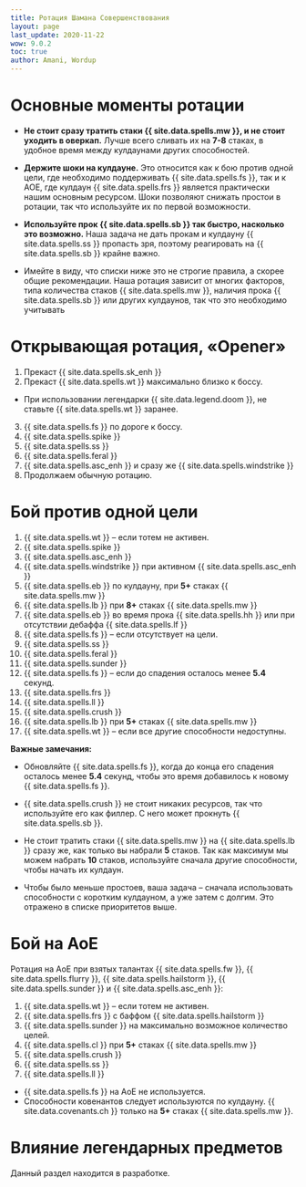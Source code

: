 ```yaml
---
title: Ротация Шамана Совершенствования
layout: page
last_update: 2020-11-22 
wow: 9.0.2
toc: true
author: Amani, Wordup
---
```


# Основные моменты ротации

* **Не стоит сразу тратить стаки {{ site.data.spells.mw }}, и не стоит уходить в оверкап.** Лучше всего сливать их на **7-8** стаках, в удобное время между кулдаунами других способностей.

* **Держите шоки на кулдауне.** Это относится как к бою против одной цели, где необходимо поддерживать {{ site.data.spells.fs }}, так и к АОЕ, где кулдаун {{ site.data.spells.frs }} является практически нашим основным ресурсом. Шоки позволяют снижать простои в ротации, так что используйте их по первой возможности.

* **Используйте прок {{ site.data.spells.sb }} так быстро, насколько это возможно.** Наша задача не дать прокам и кулдауну {{ site.data.spells.ss }} пропасть зря, поэтому реагировать на {{ site.data.spells.sb }} крайне важно.

* Имейте в виду, что списки ниже это не строгие правила, а скорее общие рекомендации. Наша ротация зависит от многих факторов, типа количества стаков {{ site.data.spells.mw }}, наличия прока {{ site.data.spells.sb }} или других кулдаунов, так что это необходимо учитывать

# Открывающая ротация, «Opener»

1. Прекаст {{ site.data.spells.sk_enh }}
2. Прекаст {{ site.data.spells.wt }} максимально близко к боссу.
  * При использовании легендарки {{ site.data.legend.doom }}, не ставьте {{ site.data.spells.wt }} заранее.
3. {{ site.data.spells.fs }} по дороге к боссу.
4. {{ site.data.spells.spike }} 
5. {{ site.data.spells.ss }}
6. {{ site.data.spells.feral }}
7. {{ site.data.spells.asc_enh }} и сразу же {{ site.data.spells.windstrike }}
8. Продолжаем обычную ротацию.


# Бой против одной цели

1. {{ site.data.spells.wt }} – если тотем не активен.
2. {{ site.data.spells.spike }}
3. {{ site.data.spells.asc_enh }}
4. {{ site.data.spells.windstrike }} при активном {{ site.data.spells.asc_enh }}
5. {{ site.data.spells.eb }} по кулдауну, при **5+** стаках {{ site.data.spells.mw }}
6. {{ site.data.spells.lb }} при **8+** стаках {{ site.data.spells.mw }}
7. {{ site.data.spells.eb }} во время прока {{ site.data.spells.hh }} или при отсутствии дебаффа {{ site.data.spells.lf }}
8. {{ site.data.spells.fs }} – если отсутствует на цели. 
9. {{ site.data.spells.ss }}
10. {{ site.data.spells.feral }}
11. {{ site.data.spells.sunder }}
12. {{ site.data.spells.fs }} – если до спадения осталось менее **5.4** секунд.
13. {{ site.data.spells.frs }}
14. {{ site.data.spells.ll }}
15. {{ site.data.spells.crush }}
16. {{ site.data.spells.lb }} при **5+** стаках {{ site.data.spells.mw }}
17. {{ site.data.spells.wt }}  – если все другие способности недоступны.

**Важные замечания:**

* Обновляйте {{ site.data.spells.fs }}, когда до конца его спадения осталось менее **5.4** секунд, чтобы это время добавилось к новому {{ site.data.spells.fs }}.

* {{ site.data.spells.crush }} не стоит никаких ресурсов, так что используйте его как филлер. С него может прокнуть {{ site.data.spells.sb }}.

* Не стоит тратить стаки {{ site.data.spells.mw }} на {{ site.data.spells.lb }} сразу же, как только вы набрали **5** стаков. Так как максимум мы можем набрать **10** стаков, используйте сначала другие способности, чтобы начать их кулдаун. 

* Чтобы было меньше простоев, ваша задача – сначала использовать способности с коротким кулдауном, а уже затем с долгим. Это отражено в списке приоритетов выше.

# Бой на АоЕ

Ротация на АоЕ при взятых талантах {{ site.data.spells.fw }}, {{ site.data.spells.flurry }}, {{ site.data.spells.hailstorm }}, {{ site.data.spells.sunder }} и {{ site.data.spells.asc_enh }}:

1. {{ site.data.spells.wt }} – если тотем не активен.
2. {{ site.data.spells.frs }} с баффом {{ site.data.spells.hailstorm }}
3. {{ site.data.spells.sunder }} на максимально возможное количество целей.
4. {{ site.data.spells.cl }} при **5+** стаках {{ site.data.spells.mw }}
5. {{ site.data.spells.crush }}
6. {{ site.data.spells.ss }}
7. {{ site.data.spells.ll }}

* {{ site.data.spells.fs }} на АоЕ не используется.
* Способности ковенантов следует используются по кулдауну. {{ site.data.covenants.ch }} только на **5+** стаках {{ site.data.spells.mw }}.

# Влияние легендарных предметов

Данный раздел находится в разработке.
